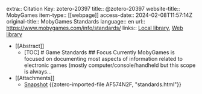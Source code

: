 extra:: Citation Key: zotero-20397
title:: @zotero-20397
website-title:: MobyGames
item-type:: [[webpage]]
access-date:: 2024-02-08T11:57:14Z
original-title:: MobyGames Standards
language:: en
url:: https://www.mobygames.com/info/standards/
links:: [Local library](zotero://select/groups/2386895/items/YHDHXWTA), [Web library](https://www.zotero.org/groups/2386895/items/YHDHXWTA)

- [[Abstract]]
	- [TOC] # Game Standards ## Focus Currently MobyGames is focused on documenting most aspects of information related to electronic games (mostly computer/console/handheld but this scope is always...
- [[Attachments]]
	- [Snapshot](https://www.mobygames.com/info/standards/) {{zotero-imported-file AF574N2F, "standards.html"}}